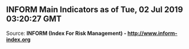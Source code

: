 ## INFORM Main Indicators as of Tue, 02 Jul 2019 03:20:27 GMT

Source: **INFORM (Index For Risk Management) - http://www.inform-index.org**